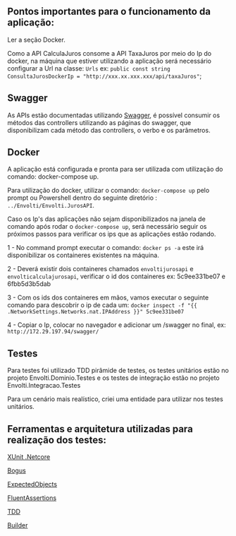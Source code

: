 ## Pontos importantes para o funcionamento da aplicação:

Ler a seção Docker.

Como a API CalculaJuros consome a API TaxaJuros por meio do Ip do docker, na máquina que estiver utilizando a aplicação será necessário configurar a Url na classe: `Urls` ex: `public const string ConsultaJurosDockerIp = "http://xxx.xx.xxx.xxx/api/taxaJuros"`;

## Swagger

As APIs estão documentadas utilizando [Swagger](https://swagger.io/), é possível consumir os métodos das controllers utilizando as páginas do swagger, que disponibilizam cada método das controllers, o verbo e os parâmetros.

## Docker

A aplicação está configurada e pronta para ser utilizada com utilização do comando: docker-compose up. 

Para utilização do docker, utilizar o comando: `docker-compose up` pelo prompt ou Powershell dentro do seguinte diretório : `../Envolti/Envolti.JurosAPI`.

Caso os Ip's das aplicações não sejam disponibilizados na janela de comando após rodar o `docker-compose up`, será necessário seguir os próximos passos para verificar os ips que as aplicações estão rodando.

1 - No command prompt executar o comando: `docker ps -a` 
este irá disponibilizar os containeres existentes na máquina.

2 - Deverá existir dois containeres chamados `envoltijurosapi` e 	`envolticalculajurosapi`, verificar o id dos containeres ex: 5c9ee331be07 e 6fbb5d3b5dab 

3 - Com os ids dos containeres em mãos, vamos executar o seguinte comando para descobrir o ip de cada um: 
`docker inspect -f "{{ .NetworkSettings.Networks.nat.IPAddress }}" 5c9ee331be07`

4 - Copiar o Ip, colocar no navegador e adicionar um /swagger no final, 
ex: `http://172.29.197.94/swagger/`

## Testes 

Para testes foi utilizado TDD pirâmide de testes, os testes unitários estão no 	projeto Envolti.Dominio.Testes e os testes de integração estão no projeto 	Envolti.Integracao.Testes

Para um cenário mais realístico, criei uma entidade para utilizar nos testes unitários.

## Ferramentas e arquitetura utilizadas para realização dos testes:

[XUnit .Netcore](https://xunit.net/)

[Bogus](https://github.com/bchavez/Bogus)

[ExpectedObjects](https://github.com/derekgreer/expectedObjects) 

[FluentAssertions](https://fluentassertions.com/)

[TDD](https://docs.microsoft.com/en-us/visualstudio/test/quick-start-test-driven-development-with-test-explorer?view=vs-2019) 

[Builder](https://www.dofactory.com/net/builder-design-pattern)
